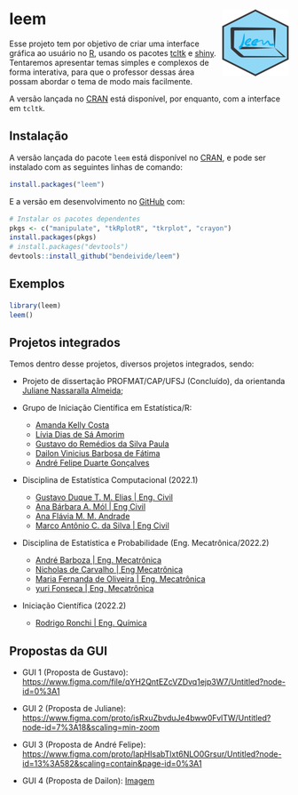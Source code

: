 
<!-- README.md is generated from README.Rmd. Please edit that file -->

# leem <img src="man/figures/logo.png" align="right" alt="" width="120" />

Esse projeto tem por objetivo de criar uma interface gráfica ao usuário
no [R](http://r-project.org/), usando os pacotes
[tcltk](http://r-project.org/) e [shiny](https://shiny.rstudio.com/).
Tentaremos apresentar temas simples e complexos de forma interativa,
para que o professor dessas área possam abordar o tema de modo mais
facilmente.

A versão lançada no [CRAN](https://CRAN.R-project.org) está disponível,
por enquanto, com a interface em `tcltk`.

## Instalação

A versão lançada do pacote `leem` está disponível no
[CRAN](https://CRAN.R-project.org), e pode ser instalado com as
seguintes linhas de comando:

``` r
install.packages("leem")
```

E a versão em desenvolvimento no [GitHub](https://github.com/) com:

``` r
# Instalar os pacotes dependentes
pkgs <- c("manipulate", "tkRplotR", "tkrplot", "crayon")
install.packages(pkgs)
# install.packages("devtools")
devtools::install_github("bendeivide/leem")
```

## Exemplos

``` r
library(leem)
leem()
```

## Projetos integrados

Temos dentro desse projetos, diversos projetos integrados, sendo:

-   Projeto de dissertação PROFMAT/CAP/UFSJ (Concluído), da orientanda
    [Juliane Nassaralla
    Almeida](http://lattes.cnpq.br/5176118169651142);

-   Grupo de Iniciação Científica em Estatística/R:

    -   [Amanda Kelly
        Costa](https://www.linkedin.com/in/amandakellycosta/)
    -   [Lívia Dias de Sá
        Amorim](https://www.linkedin.com/in/líviasdias/)
    -   [Gustavo do Remédios da Silva
        Paula](https://www.linkedin.com/in/gustavo-dos-remédios-da-silva-paula-995a04181)
    -   [Dailon Vinicius Barbosa de
        Fátima](linkedin.com/in/dailon-vinicius-6502a9207)
    -   [André Felipe Duarte
        Gonçalves](https://www.linkedin.com/in/andrefdg/)

-   Disciplina de Estatística Computacional (2022.1)

    -   [Gustavo Duque T. M. Elias \| Eng.
        Civil](https://gustavodtme.github.io/)
    -   [Ana Bárbara A. Mól \| Eng
        Civil](https://anabmol.github.io/discestcomp)
    -   [Ana Flávia M. M.
        Andrade](https://anaf08.github.io/discestcomp/)
    -   [Marco Antônio C. da Silva \| Eng
        Civil](https://mac8320.github.io/)

-   Disciplina de Estatística e Probabilidade (Eng. Mecatrônica/2022.2)

    -   [André Barboza \| Eng. Mecatrônica]()
    -   [Nicholas de Carvalho \| Eng Mecatrônica]()
    -   [Maria Fernanda de Oliveira \| Eng. Mecatrônica]()
    -   [yuri Fonseca \| Eng. Mecatrônica]()

-   Iniciação Científica (2022.2)

    -   [Rodrigo Ronchi \| Eng. Química]()

## Propostas da GUI

-   GUI 1 (Proposta de Gustavo):
    <https://www.figma.com/file/qYH2QntEZcVZDvq1ejp3W7/Untitled?node-id=0%3A1>

-   GUI 2 (Proposta de Juliane):
    <https://www.figma.com/proto/isRxuZbvduJe4bww0FvlTW/Untitled?node-id=7%3A18&scaling=min-zoom>

-   GUI 3 (Proposta de André Felipe):
    <https://www.figma.com/proto/lapHIsabTlxt6NLO0Grsur/Untitled?node-id=13%3A582&scaling=contain&page-id=0%3A1>

-   GUI 4 (Proposta de Dailon): [Imagem](images/gui-dailon.jpeg)
